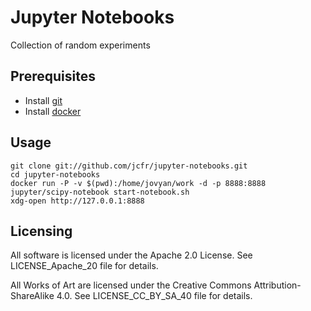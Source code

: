 Jupyter Notebooks
=================

Collection of random experiments

Prerequisites
-------------

* Install [git](https://git-scm.com/)
* Install [docker](https://docs.docker.com/engine/installation/)

Usage
-----

```
git clone git://github.com/jcfr/jupyter-notebooks.git
cd jupyter-notebooks
docker run -P -v $(pwd):/home/jovyan/work -d -p 8888:8888 jupyter/scipy-notebook start-notebook.sh
xdg-open http://127.0.0.1:8888
```

Licensing
---------

All software is licensed under the Apache 2.0 License. See LICENSE_Apache_20 file for details.

All Works of Art are licensed under the Creative Commons Attribution-ShareAlike 4.0.
See LICENSE_CC_BY_SA_40 file for details.

